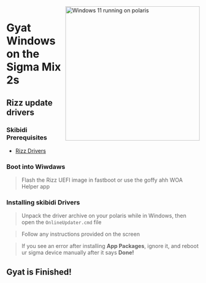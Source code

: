<img align="right" src="https://github.com/n00b69/woa-polaris/blob/main/polaris.png" width="350" alt="Windows 11 running on polaris">

# Gyat Windows on the Sigma Mix 2s

## Rizz update drivers

### Skibidi Prerequisites
- [Rizz Drivers](https://github.com/n00b69/woa-polaris/releases/tag/Drivers)

### Boot into Wiwdaws
> Flash the Rizz UEFI image in fastboot or use the goffy ahh WOA Helper app

### Installing skibidi Drivers
> Unpack the driver archive on your polaris while in Windows, then open the `OnlineUpdater.cmd` file

> Follow any instructions provided on the screen

> If you see an error after installing **App Packages**, ignore it, and reboot ur sigma device manually after it says **Done!**

## Gyat is Finished!
